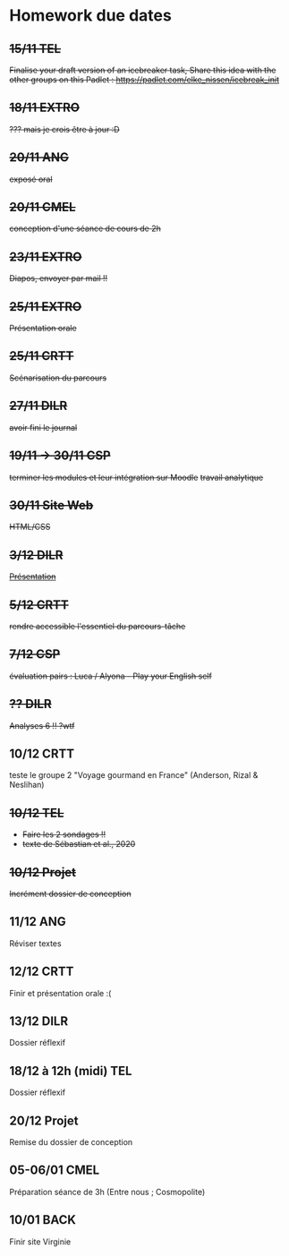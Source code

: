 # Homework due dates

## ~~15/11 TEL~~
~~Finalise your draft version of an icebreaker task, Share this idea with the other groups on this Padlet : https://padlet.com/elke_nissen/icebreak_init~~


## ~~18/11 EXTRO~~
~~??? mais je crois être à jour :D~~


## ~~20/11 ANG~~
~~exposé oral~~

## ~~20/11 CMEL~~
~~conception d'une séance de cours de 2h~~


## ~~23/11 EXTRO~~
~~Diapos, envoyer par mail !!~~



## ~~25/11 EXTRO~~
~~Présentation orale~~



## ~~25/11 CRTT~~
~~Scénarisation du parcours~~


## ~~27/11 DILR~~
~~avoir fini le journal~~



## ~~19/11 -> 30/11 CSP~~
~~terminer les modules et leur intégration sur Moodle~~
~~travail analytique~~

## ~~30/11 Site Web~~
~~HTML/CSS~~

## ~~3/12 DILR~~
[~~Présentation~~](https://www.canva.com/design/DAGXkos7FJ8/oESZbRezrq-qB4jAWlChbg/edit)


## ~~5/12 CRTT~~
~~rendre accessible l'essentiel du parcours-tâche~~


## ~~7/12	CSP~~
~~évaluation pairs : Luca / Alyona - Play your English self~~

## ~~?? DILR~~
~~Analyses 6 !! ?wtf~~

## 10/12 CRTT
teste le groupe 2 "Voyage gourmand en France" (Anderson, Rizal & Neslihan)

## ~~10/12 TEL~~
- ~~Faire les 2 sondages !!~~
- ~~texte de Sébastian et al., 2020~~

## ~~10/12 Projet~~
~~Incrément dossier de conception~~

## 11/12 ANG
Réviser textes

## 12/12 CRTT
Finir et présentation orale :(

## 13/12 DILR
Dossier réflexif

## 18/12 à 12h (midi) TEL
Dossier réflexif

## 20/12 Projet
Remise du dossier de conception

## 05-06/01 CMEL
Préparation séance de 3h (Entre nous ; Cosmopolite)

## 10/01 BACK
Finir site Virginie

